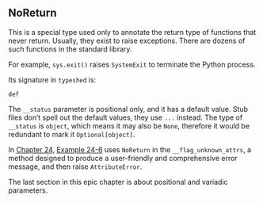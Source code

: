 ## NoReturn

This is a special type used only to annotate the return type of functions that never return. Usually, they exist to raise exceptions. There are dozens of such functions in the standard library.

For example, `sys.exit()` raises `SystemExit` to terminate the Python process.

Its signature in `typeshed` is:

```
def
```

The `__status` parameter is positional only, and it has a default value. Stub files don’t spell out the default values, they use `...` instead. The type of `__status` is `object`, which means it may also be `None`, therefore it would be redundant to mark it `Optional[object]`.

In [Chapter 24](ch24.html#class_metaprog), [Example 24-6](ch24.html#checked_class_bottom_ex) uses `NoReturn` in the `__flag_unknown_attrs`, a method designed to produce a user-friendly and comprehensive error message, and then raise `AttributeError`.

The last section in this epic chapter is about positional and variadic parameters.